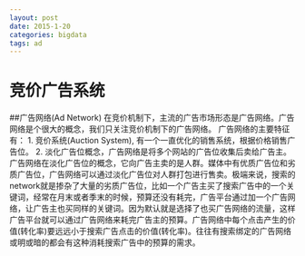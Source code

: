 ```yaml
---
layout: post
date: 2015-1-20
categories: bigdata
tags: ad
---
```

# 竞价广告系统
##广告网络(Ad Network)
    在竞价机制下，主流的广告市场形态是广告网络。广告网络是个很大的概念，我们只关注竞价机制下的广告网络。
    广告网络的主要特征有：
    1. 竞价系统(Auction System), 有一个一直优化的销售系统，根据价格销售广告位。
    2. 淡化广告位概念，广告网络是将多个网站的广告位收集后卖给广告主。广告网络在淡化广告位的概念，它向广告主卖的是人群。媒体中有优质广告位和劣质广告位，广告网络可以通过淡化广告位对人群打包进行售卖。极端来说，搜索的network就是掺杂了大量的劣质广告位，比如一个广告主买了搜索广告中的一个关键词，经常在月末或者季末的时候，预算还没有耗完，广告平台通过加一个广告网络，让广告主也买同样的关键词。因为默认就是选择了也买广告网络的流量，这样广告平台就可以通过广告网络来耗完广告主的预算。广告网络中每个点击产生的价值(转化率)要远远小于搜索广告点击的价值(转化率)。往往有搜索绑定的广告网络或明或暗的都会有这种消耗搜索广告中的预算的需求。
